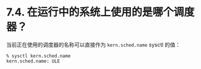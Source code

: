 # 7.4. 在运行中的系统上使用的是哪个调度器？

当前正在使用的调度器的名称可以直接作为 `kern.sched.name` sysctl 的值：

```
% sysctl kern.sched.name
kern.sched.name: ULE
```
